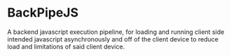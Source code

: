 # BackPipeJS
A backend javascript execution pipeline, for loading and running client side intended javascript asynchronously and off of the client device to reduce load and limitations of said client device.
